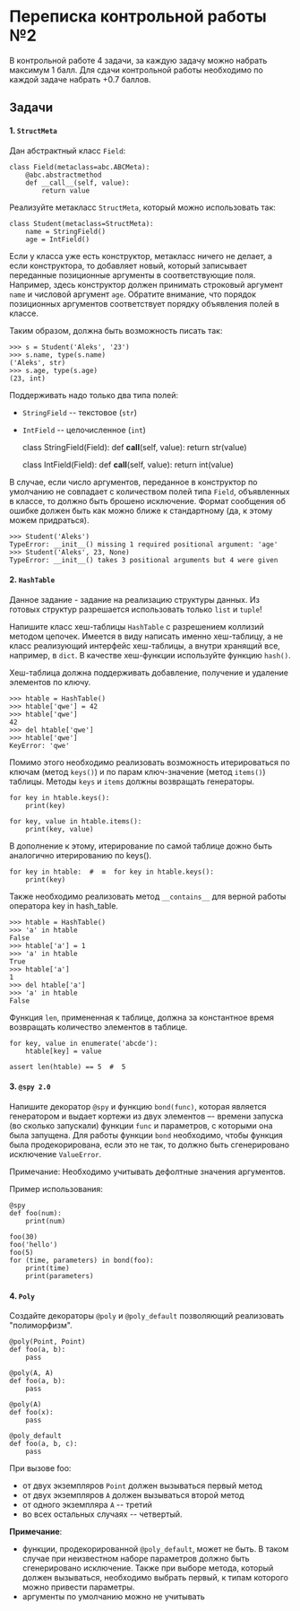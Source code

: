 # Переписка контрольной работы №2

В контрольной работе 4 задачи, за каждую задачу можно набрать максимум 1 балл.
Для сдачи контрольной работы необходимо по каждой задаче набрать +0.7 баллов.

## Задачи
#### 1. `StructMeta`

Дан абстрактный класс `Field`:

    class Field(metaclass=abc.ABCMeta):
        @abc.abstractmethod
        def __call__(self, value):
            return value

Реализуйте метакласс `StructMeta`, который можно использовать так:

    class Student(metaclass=StructMeta):
        name = StringField()
        age = IntField()

Если у класса уже есть конструктор, метакласс ничего не делает, а
если конструктора, то добавляет новый, который записывает переданные
позиционные аргументы в соответствующие поля. Например, здесь
конструктор должен принимать строковый аргумент `name` и числовой
аргумент `age`. Обратите внимание, что порядок позиционных аргументов
соответствует порядку объявления полей в классе.

Таким образом, должна быть возможность писать так:

    >>> s = Student('Aleks', '23')
    >>> s.name, type(s.name)
    ('Aleks', str)
    >>> s.age, type(s.age)
    (23, int)

Поддерживать надо только два типа полей:
* `StringField` -- текстовое (`str`)
* `IntField` -- целочисленное (`int`)

    class StringField(Field):
        def __call__(self, value):
            return str(value)
    
    class IntField(Field):
        def __call__(self, value):
            return int(value)

В случае, если число аргументов, переданное в конструктор по умолчанию
не совпадает с количеством полей типа `Field`, объявленных в классе, то
должно быть брошено исключение. Формат сообщения об ошибке должен быть
как можно ближе к стандартному (да, к этому можем придраться).

    >>> Student('Aleks')
    TypeError: __init__() missing 1 required positional argument: 'age'
    >>> Student('Aleks', 23, None)
    TypeError: __init__() takes 3 positional arguments but 4 were given


#### 2. `HashTable`

Данное задание - задание на реализацию структуры данных.
Из готовых структур разрешается использовать только `list` и `tuple`!

Напишите класс хеш-таблицы `HashTable` с разрешением коллизий методом цепочек. 
Имеется в виду написать именно хеш-таблицу, а не класс реализующий интерфейс хеш-таблицы, а внутри хранящий все,
например, в `dict`. В качестве хеш-функции используйте функцию `hash()`.

Хеш-таблица должна поддерживать добавление, получение и удаление элементов по ключу.

    >>> htable = HashTable()
    >>> htable['qwe'] = 42
    >>> htable['qwe']
    42
    >>> del htable['qwe']
    >>> htable['qwe']
    KeyError: 'qwe'

Помимо этого необходимо реализовать возможность итерироваться по ключам (метод `keys()`) и по парам ключ-значение
(метод `items()`) таблицы. Методы `keys` и `items` должны возвращать генераторы.

    for key in htable.keys():
        print(key)
    
    for key, value in htable.items():
        print(key, value)

В дополнение к этому, итерирование по самой таблице дожно быть аналогично итерированию по keys().

    for key in htable:  #  ≡  for key in htable.keys():
        print(key)

Также необходимо реализовать метод `__contains__` для верной работы оператора 
key in hash_table.

    >>> htable = HashTable()
    >>> 'a' in htable
    False
    >>> htable['a'] = 1
    >>> 'a' in htable
    True
    >>> htable['a']
    1
    >>> del htable['a']
    >>> 'a' in htable
    False

Функция `len`, примененная к таблице, должна за константное время возвращать количество элементов в таблице.

    for key, value in enumerate('abcde'):
        htable[key] = value
    
    assert len(htable) == 5  #  5
    
#### 3. `@spy 2.0`

Напишите декоратор `@spy` и функцию `bond(func)`, которая является генератором и выдает кортежи из двух элементов –-
времени запуска (во сколько запускали) функции `func` и параметров, с которыми она была запущена.
Для работы функции `bond` необходимо, чтобы функция была продекорирована, если это не так, то должно быть сгенерировано
исключение `ValueError`.

Примечание: Необходимо учитывать дефолтные значения аргументов.

Пример использования:

    @spy
    def foo(num):
        print(num)
    
    foo(30)
    foo('hello')
    foo(5)
    for (time, parameters) in bond(foo):
        print(time)
        print(parameters)

#### 4. `Poly`

Создайте декораторы `@poly` и `@poly_default` позволяющий реализовать "полиморфизм".

    @poly(Point, Point)
    def foo(a, b):
        pass
        
    @poly(A, A)
    def foo(a, b):
        pass
    
    @poly(A)
    def foo(x):
        pass
    
    @poly_default
    def foo(a, b, c):
        pass

При вызове foo:
- от двух экземпляров `Point` должен вызываться первый метод
- от двух экземпляров `A` должен вызываться второй метод
- от одного экземпляра `А` -- третий
- во всех остальных случаях -- четвертый. 

**Примечание**: 
- функции, продекорированной `@poly_default`, может не быть. В таком случае при неизвестном наборе
параметров должно быть сгенерировано исключение. Также при выборе метода, который должен вызываться, необходимо выбрать
первый, к типам которого можно привести параметры.
- аргументы по умолчанию можно не учитывать
